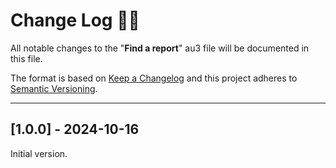 # **Change Log** 📜📝

All notable changes to the "**Find a report**" au3 file will be documented in this file.

The format is based on [Keep a Changelog](https://keepachangelog.com/en/1.0.0/) and this project adheres to [Semantic Versioning](https://semver.org/spec/v2.0.0.html).

---

## [**1.0.0**] - 2024-10-16

Initial version.